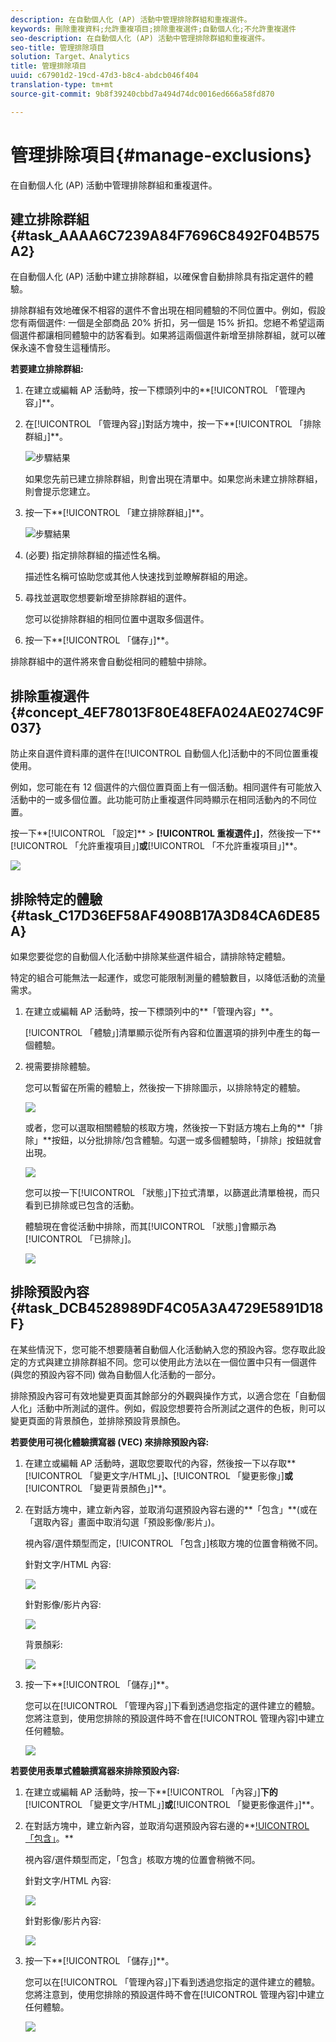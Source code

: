 ```yaml
---
description: 在自動個人化 (AP) 活動中管理排除群組和重複選件。
keywords: 刪除重複資料;允許重複項目;排除重複選件;自動個人化;不允許重複選件
seo-description: 在自動個人化 (AP) 活動中管理排除群組和重複選件。
seo-title: 管理排除項目
solution: Target、Analytics
title: 管理排除項目
uuid: c67901d2-19cd-47d3-b8c4-abdcb046f404
translation-type: tm+mt
source-git-commit: 9b8f39240cbbd7a494d74dc0016ed666a58fd870

---
```



# 管理排除項目{#manage-exclusions}

在自動個人化 (AP) 活動中管理排除群組和重複選件。

## 建立排除群組 {#task_AAAA6C7239A84F7696C8492F04B575A2}

在自動個人化 (AP) 活動中建立排除群組，以確保會自動排除具有指定選件的體驗。

排除群組有效地確保不相容的選件不會出現在相同體驗的不同位置中。例如，假設您有兩個選件: 一個是全部商品 20% 折扣，另一個是 15% 折扣。您絕不希望這兩個選件都讓相同體驗中的訪客看到。如果將這兩個選件新增至排除群組，就可以確保永遠不會發生這種情形。

**若要建立排除群組:**

1. 在建立或編輯 AP 活動時，按一下標頭列中的**[!UICONTROL 「管理內容」]**。
1. 在[!UICONTROL 「管理內容」]對話方塊中，按一下**[!UICONTROL 「排除群組」]**。

   ![步驟結果](assets/exclusion_group_create.png)

   如果您先前已建立排除群組，則會出現在清單中。如果您尚未建立排除群組，則會提示您建立。
1. 按一下**[!UICONTROL 「建立排除群組」]**。

   ![步驟結果](assets/exclusion_group_create_dialog.png)

1. (必要) 指定排除群組的描述性名稱。

   描述性名稱可協助您或其他人快速找到並瞭解群組的用途。

1. 尋找並選取您想要新增至排除群組的選件。

   您可以從排除群組的相同位置中選取多個選件。

1. 按一下**[!UICONTROL 「儲存」]**。

排除群組中的選件將來會自動從相同的體驗中排除。

## 排除重複選件 {#concept_4EF78013F80E48EFA024AE0274C9F037}

防止來自選件資料庫的選件在[!UICONTROL 自動個人化]活動中的不同位置重複使用。

例如，您可能在有 12 個選件的六個位置頁面上有一個活動。相同選件有可能放入活動中的一或多個位置。此功能可防止重複選件同時顯示在相同活動內的不同位置。

按一下**[!UICONTROL 「設定]** &gt; **[!UICONTROL 重複選件」]**，然後按一下**[!UICONTROL 「允許重複項目」]**或**[!UICONTROL 「不允許重複項目」]**。

![](assets/duplicate_offers.png)

## 排除特定的體驗 {#task_C17D36EF58AF4908B17A3D84CA6DE85A}

如果您要從您的自動個人化活動中排除某些選件組合，請排除特定體驗。

特定的組合可能無法一起運作，或您可能限制測量的體驗數目，以降低活動的流量需求。

1. 在建立或編輯 AP 活動時，按一下標頭列中的**「管理內容」**。

   [!UICONTROL 「體驗」]清單顯示從所有內容和位置選項的排列中產生的每一個體驗。

1. 視需要排除體驗。

   您可以暫留在所需的體驗上，然後按一下排除圖示，以排除特定的體驗。

   ![](assets/exclude_exp_1.png)

   或者，您可以選取相關體驗的核取方塊，然後按一下對話方塊右上角的**「排除」**按鈕，以分批排除/包含體驗。勾選一或多個體驗時，「排除」按鈕就會出現。

   ![](assets/exclude_exp_2.png)

   您可以按一下[!UICONTROL 「狀態」]下拉式清單，以篩選此清單檢視，而只看到已排除或已包含的活動。

   體驗現在會從活動中排除，而其[!UICONTROL 「狀態」]會顯示為[!UICONTROL 「已排除」]。

   ![](assets/exclude_exp_3.png)

## 排除預設內容 {#task_DCB4528989DF4C05A3A4729E5891D18F}

在某些情況下，您可能不想要隨著自動個人化活動納入您的預設內容。您存取此設定的方式與建立排除群組不同。您可以使用此方法以在一個位置中只有一個選件 (與您的預設內容不同) 做為自動個人化活動的一部分。

排除預設內容可有效地變更頁面其餘部分的外觀與操作方式，以適合您在「自動個人化」活動中所測試的選件。例如，假設您想要符合所測試之選件的色板，則可以變更頁面的背景顏色，並排除預設背景顏色。

**若要使用可視化體驗撰寫器 (VEC) 來排除預設內容:**

1. 在建立或編輯 AP 活動時，選取您要取代的內容，然後按一下以存取**[!UICONTROL 「變更文字/HTML」]**、**[!UICONTROL 「變更影像」]**或**[!UICONTROL 「變更背景顏色」]**。
1. 在對話方塊中，建立新內容，並取消勾選預設內容右邊的**「包含」**(或在「選取內容」畫面中取消勾選「預設影像/影片」)。

   視內容/選件類型而定，[!UICONTROL 「包含」]核取方塊的位置會稍微不同。

   針對文字/HTML 內容:

   ![](assets/exclude_content_vec_1.png)

   針對影像/影片內容:

   ![](assets/exclude_content_vec_2.png)

   背景顏彩:

   ![](assets/exclude_content_vec_3.png)

1. 按一下**[!UICONTROL 「儲存」]**。

   您可以在[!UICONTROL 「管理內容」]下看到透過您指定的選件建立的體驗。您將注意到，使用您排除的預設選件時不會在[!UICONTROL 管理內容]中建立任何體驗。

   ![](assets/exclude_content_vec_4.png)

**若要使用表單式體驗撰寫器來排除預設內容:**

1. 在建立或編輯 AP 活動時，按一下**[!UICONTROL 「內容」]**下的**[!UICONTROL 「變更文字/HTML」]**或**[!UICONTROL 「變更影像選件」]**。
1. 在對話方塊中，建立新內容，並取消勾選預設內容右邊的**[!UICONTROL 「包含」](或在「選取內容」畫面中取消勾選「預設影像/影片」)。**

   視內容/選件類型而定，「包含」核取方塊的位置會稍微不同。

   針對文字/HTML 內容:

   ![](assets/exclude_content_form_1.png)

   針對影像/影片內容:

   ![](assets/exclude_content_form_2.png)

1. 按一下**[!UICONTROL 「儲存」]**。

   您可以在[!UICONTROL 「管理內容」]下看到透過您指定的選件建立的體驗。您將注意到，使用您排除的預設選件時不會在[!UICONTROL 管理內容]中建立任何體驗。

   ![](assets/exclude_content_form_3.png)
